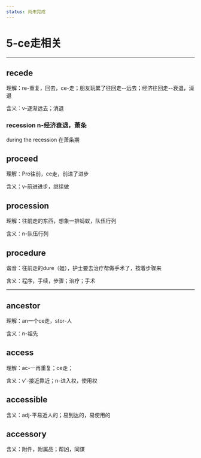 ```yaml
---
status: 尚未完成
---
```

# 5-ce走相关

---

## recede

理解：re-重复，回去，ce-走；朋友玩累了往回走--远去；经济往回走--衰退，消退

含义：v-逐渐远去；消退

### recession n-经济衰退，萧条

during the recession 在萧条期


## proceed

理解：Pro往前，ce走，前进了进步

含义：v-前进进步，继续做


## procession

理解：往前走的东西，想象一排蚂蚁，队伍行列

含义：n-队伍行列


## procedure

谐音：往前走的dure（姐），护士要去治疗帮做手术了，按着步骤来

含义：程序，手续，步骤；治疗；手术


---

## ancestor

理解：an一个ce走，stor-人

含义：n-祖先


## access

理解：ac-一再重复；ce走；

含义：v'-接近靠近；n-进入权，使用权


## accessible

含义：adj-平易近人的；易到达的，易使用的

## accessory

含义：附件，附属品；帮凶，同谋